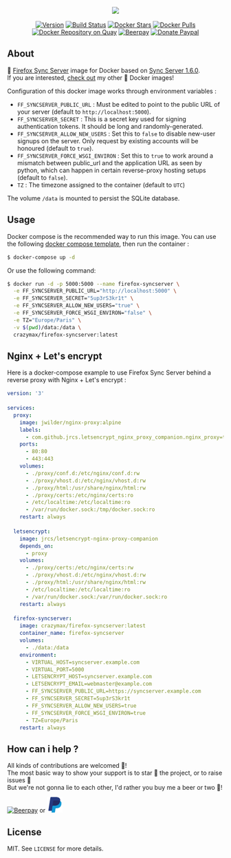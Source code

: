 <p align="center"><a href="https://github.com/crazy-max/docker-firefox-syncserver" target="_blank"><img height="128"src="https://raw.githubusercontent.com/crazy-max/docker-firefox-syncserver/master/res/docker-firefox-syncserver.jpg"></a></p>

<p align="center">
  <a href="https://microbadger.com/images/crazymax/firefox-syncserver"><img src="https://images.microbadger.com/badges/version/crazymax/firefox-syncserver.svg?style=flat-square" alt="Version"></a>
  <a href="https://travis-ci.org/crazy-max/docker-firefox-syncserver"><img src="https://img.shields.io/travis/crazy-max/docker-firefox-syncserver/master.svg?style=flat-square" alt="Build Status"></a>
  <a href="https://hub.docker.com/r/crazymax/firefox-syncserver/"><img src="https://img.shields.io/docker/stars/crazymax/firefox-syncserver.svg?style=flat-square" alt="Docker Stars"></a>
  <a href="https://hub.docker.com/r/crazymax/firefox-syncserver/"><img src="https://img.shields.io/docker/pulls/crazymax/firefox-syncserver.svg?style=flat-square" alt="Docker Pulls"></a>
  <a href="https://quay.io/repository/crazymax/firefox-syncserver"><img src="https://quay.io/repository/crazymax/firefox-syncserver/status?style=flat-square" alt="Docker Repository on Quay"></a>
  <a href="https://beerpay.io/crazy-max/docker-firefox-syncserver"><img src="https://img.shields.io/beerpay/crazy-max/docker-firefox-syncserver.svg?style=flat-square" alt="Beerpay"></a>
  <a href="https://www.paypal.com/cgi-bin/webscr?cmd=_s-xclick&hosted_button_id=YY7W3WDEPHCPQ"><img src="https://img.shields.io/badge/donate-paypal-7057ff.svg?style=flat-square" alt="Donate Paypal"></a>
</p>

## About

🐳 [Firefox Sync Server](http://moz-services-docs.readthedocs.io/en/latest/howtos/run-sync-1.5.html) image for Docker based on [Sync Server 1.6.0](https://github.com/mozilla-services/syncserver).<br />
If you are interested, [check out](https://hub.docker.com/r/crazymax/) my other 🐳 Docker images!

Configuration of this docker image works through environment variables :

* `FF_SYNCSERVER_PUBLIC_URL` : Must be edited to point to the public URL of your server (default to `http://localhost:5000`).
* `FF_SYNCSERVER_SECRET` : This is a secret key used for signing authentication tokens. It should be long and randomly-generated.
* `FF_SYNCSERVER_ALLOW_NEW_USERS` : Set this to `false` to disable new-user signups on the server. Only request by existing accounts will be honoured (default to `true`).
* `FF_SYNCSERVER_FORCE_WSGI_ENVIRON` : Set this to `true` to work around a mismatch between public_url and the application URL as seen by python, which can happen in certain reverse-proxy hosting setups (default to `false`).
* `TZ` : The timezone assigned to the container (default to `UTC`)

The volume `/data` is mounted to persist the SQLite database.

## Usage

Docker compose is the recommended way to run this image. You can use the following [docker compose template](docker-compose.yml), then run the container :

```bash
$ docker-compose up -d
```

Or use the following command:

```bash
$ docker run -d -p 5000:5000 --name firefox-syncserver \
  -e FF_SYNCSERVER_PUBLIC_URL="http://localhost:5000" \
  -e FF_SYNCSERVER_SECRET="5up3rS3kr1t" \
  -e FF_SYNCSERVER_ALLOW_NEW_USERS="true" \
  -e FF_SYNCSERVER_FORCE_WSGI_ENVIRON="false" \
  -e TZ="Europe/Paris" \
  -v $(pwd)/data:/data \
  crazymax/firefox-syncserver:latest
```

## Nginx + Let's encrypt

Here is a docker-compose example to use Firefox Sync Server behind a reverse proxy with Nginx + Let's encrypt :

```yml
version: '3'

services:
  proxy:
    image: jwilder/nginx-proxy:alpine
    labels:
      - com.github.jrcs.letsencrypt_nginx_proxy_companion.nginx_proxy=true
    ports:
      - 80:80
      - 443:443
    volumes:
      - ./proxy/conf.d:/etc/nginx/conf.d:rw
      - ./proxy/vhost.d:/etc/nginx/vhost.d:rw
      - ./proxy/html:/usr/share/nginx/html:rw
      - ./proxy/certs:/etc/nginx/certs:ro
      - /etc/localtime:/etc/localtime:ro
      - /var/run/docker.sock:/tmp/docker.sock:ro
    restart: always

  letsencrypt:
    image: jrcs/letsencrypt-nginx-proxy-companion
    depends_on:
      - proxy
    volumes:
      - ./proxy/certs:/etc/nginx/certs:rw
      - ./proxy/vhost.d:/etc/nginx/vhost.d:rw
      - ./proxy/html:/usr/share/nginx/html:rw
      - /etc/localtime:/etc/localtime:ro
      - /var/run/docker.sock:/var/run/docker.sock:ro
    restart: always

  firefox-syncserver:
    image: crazymax/firefox-syncserver:latest
    container_name: firefox-syncserver
    volumes:
      - ./data:/data
    environment:
      - VIRTUAL_HOST=syncserver.example.com
      - VIRTUAL_PORT=5000
      - LETSENCRYPT_HOST=syncserver.example.com
      - LETSENCRYPT_EMAIL=webmaster@example.com
      - FF_SYNCSERVER_PUBLIC_URL=https://syncserver.example.com
      - FF_SYNCSERVER_SECRET=5up3rS3kr1t
      - FF_SYNCSERVER_ALLOW_NEW_USERS=true
      - FF_SYNCSERVER_FORCE_WSGI_ENVIRON=true
      - TZ=Europe/Paris
    restart: always
```

## How can i help ?

All kinds of contributions are welcomed :raised_hands:!<br />
The most basic way to show your support is to star :star2: the project, or to raise issues :speech_balloon:<br />
But we're not gonna lie to each other, I'd rather you buy me a beer or two :beers:!

[![Beerpay](https://beerpay.io/crazy-max/docker-firefox-syncserver/badge.svg?style=beer-square)](https://beerpay.io/crazy-max/docker-firefox-syncserver)
or [![Paypal](.res/paypal.png)](https://www.paypal.com/cgi-bin/webscr?cmd=_s-xclick&hosted_button_id=YY7W3WDEPHCPQ)

## License

MIT. See `LICENSE` for more details.
